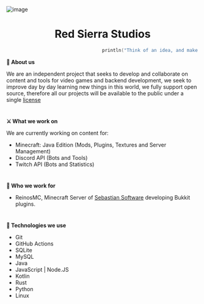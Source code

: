 ![image](https://user-images.githubusercontent.com/91499295/186744487-97b7dc0b-ea21-4828-8924-5ee70795c3b1.png)

<h1 align="center">
  Red Sierra Studios
</h1>

```kotlin
                                   println("Think of an idea, and make it 10 times better")
```

**📌 About us**

We are an independent project that seeks to develop and collaborate on content and tools for video games and backend development, we seek to improve day by day learning new things in this world, we fully support open source, therefore all our projects will be available to the public under a single [license](https://opensource.org/licenses/MIT)
#
**⚔️ What we work on**

We are currently working on content for:
- Minecraft: Java Edition (Mods, Plugins, Textures and Server Management)
- Discord API (Bots and Tools)
- Twitch API (Bots and Statistics)
#
**💼 Who we work for**

- ReinosMC, Minecraft Server of [Sebastian Software](https://github.com/SebastianSoftware) developing Bukkit plugins.
#
**🧪 Technologies we use**

- Git
- GitHub Actions
- SQLite
- MySQL
- Java
- JavaScript | Node.JS
- Kotlin
- Rust
- Python
- Linux
#
